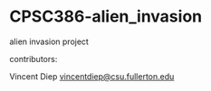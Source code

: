 # CPSC386-alien_invasion
alien invasion project

contributors:

Vincent Diep vincentdiep@csu.fullerton.edu
